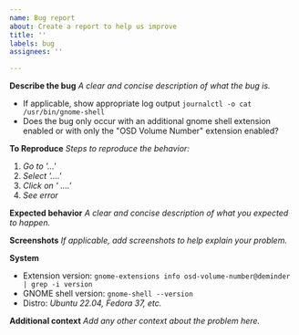 ```yaml
---
name: Bug report
about: Create a report to help us improve
title: ''
labels: bug
assignees: ''

---
```


**Describe the bug**
_A clear and concise description of what the bug is._
- If applicable, show appropriate log output `journalctl -o cat /usr/bin/gnome-shell`
- Does the bug only occur with an additional gnome shell extension enabled or with only the "OSD Volume Number" extension enabled?

**To Reproduce**
_Steps to reproduce the behavior:_
1. _Go to '...'_
2. _Select '....'_
3. _Click on ' ....'_
4. _See error_

**Expected behavior**
_A clear and concise description of what you expected to happen._

**Screenshots**
_If applicable, add screenshots to help explain your problem._

**System**
- Extension version: `gnome-extensions info osd-volume-number@deminder | grep -i version`
- GNOME shell version: `gnome-shell --version`
- Distro: _Ubuntu 22.04, Fedora 37, etc._


**Additional context**
_Add any other context about the problem here._
